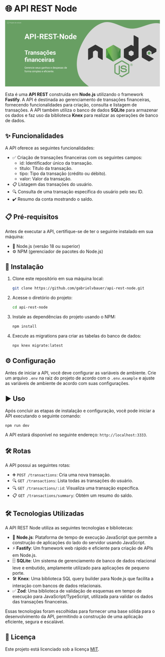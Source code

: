 # 🌐 API REST Node

![Cover](./cover.png)

Esta é uma **API REST** construída em **Node.js** utilizando o framework **Fastify**. A API é destinada ao gerenciamento de transações financeiras, fornecendo funcionalidades para criação, consulta e listagem de transações. A API também utiliza o banco de dados **SQLite** para armazenar os dados e faz uso da biblioteca **Knex** para realizar as operações de banco de dados.

## ✨ Funcionalidades

A API oferece as seguintes funcionalidades:

- ✅ Criação de transações financeiras com os seguintes campos:
  - id: Identificador único da transação.
  - titulo: Título da transação.
  - tipo: Tipo da transação (crédito ou débito).
  - valor: Valor da transação.
- 📋 Listagem das transações do usuário.
- 🔍 Consulta de uma transação específica do usuário pelo seu ID.
- ✔️ Resumo da conta mostrando o saldo.


## 📋 Pré-requisitos

Antes de executar a API, certifique-se de ter o seguinte instalado em sua máquina:

- 🚀 Node.js (versão 18 ou superior)
- ⚙️ NPM (gerenciador de pacotes do Node.js)

## 🚀 Instalação

1. Clone este repositório em sua máquina local:

   ``` bash
   git clone https://github.com/gabrielvbauer/api-rest-node.git
   ```

2. Acesse o diretório do projeto:

    ``` bash
   cd api-rest-node
   ```

3. Instale as dependências do projeto usando o NPM:

    ``` bash
   npm install
   ```

4. Execute as migrations para criar as tabelas do banco de dados:

    ``` bash
   npx knex migrate:latest
   ```

## ⚙️ Configuração

Antes de iniciar a API, você deve configurar as variáveis de ambiente. Crie um arquivo `.env` na raiz do projeto de acordo com o `.env.example` e ajuste as variáveis de ambiente de acordo com suas configurações.

## ▶️ Uso

Após concluir as etapas de instalação e configuração, você pode iniciar a API executando o seguinte comando:

   ``` bash
   npm run dev
   ```

A API estará disponível no seguinte endereço: `http://localhost:3333`.

## 🛠️ Rotas

A API possui as seguintes rotas:

- ➕ `POST /transactions`: Cria uma nova transação.
- 🔍 `GET /transactions`: Lista todas as transações do usuário.
- 🔍 `GET /transactions/:id`: Visualiza uma transação específica.
- 📋 `GET /transactions/summary`: Obtém um resumo do saldo.

## 🛠️ Tecnologias Utilizadas

A API REST Node utiliza as seguintes tecnologias e bibliotecas:

- 🚀 **Node.js**: Plataforma de tempo de execução JavaScript que permite a construção de aplicações do lado do servidor usando JavaScript.
- ⚡ **Fastify**: Um framework web rápido e eficiente para criação de APIs em Node.js.
- 🗄️ **SQLite**: Um sistema de gerenciamento de banco de dados relacional leve e embutido, amplamente utilizado para aplicações de pequeno porte.
- 🛠️ **Knex**: Uma biblioteca SQL query builder para Node.js que facilita a interação com bancos de dados relacionais.
- ✅ **Zod**: Uma biblioteca de validação de esquemas em tempo de execução para JavaScript/TypeScript, utilizada para validar os dados das transações financeiras.

Essas tecnologias foram escolhidas para fornecer uma base sólida para o desenvolvimento da API, permitindo a construção de uma aplicação eficiente, segura e escalável.

## 📄 Licença

Este projeto está licenciado sob a licença [MIT](https://opensource.org/licenses/MIT).
